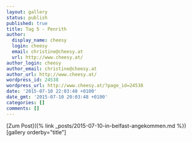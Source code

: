 ```yaml
---
layout: gallery
status: publish
published: true
title: Tag 5 - Penrith
author:
  display_name: cheesy
  login: cheesy
  email: christine@cheesy.at
  url: http://www.cheesy.at/
author_login: cheesy
author_email: christine@cheesy.at
author_url: http://www.cheesy.at/
wordpress_id: 24538
wordpress_url: http://www.cheesy.at/?page_id=24538
date: '2015-07-10 22:03:48 +0100'
date_gmt: '2015-07-10 20:03:48 +0100'
categories: []
comments: []
---
```


[Zum Post]({% link _posts/2015-07-10-in-belfast-angekommen.md %})
[gallery orderby="title"]
